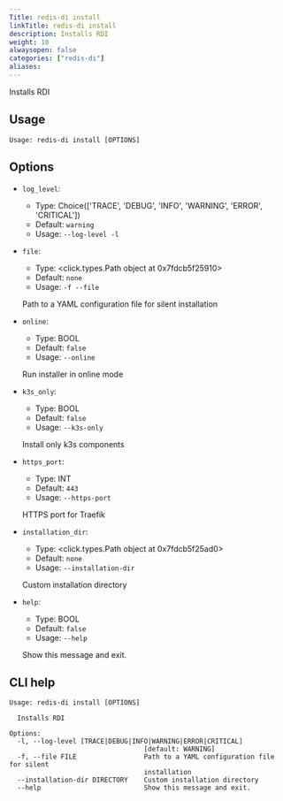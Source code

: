 ```yaml
---
Title: redis-di install
linkTitle: redis-di install
description: Installs RDI
weight: 10
alwaysopen: false
categories: ["redis-di"]
aliases:
---
```


Installs RDI

## Usage

```
Usage: redis-di install [OPTIONS]
```

## Options

- `log_level`:

  - Type: Choice(['TRACE', 'DEBUG', 'INFO', 'WARNING', 'ERROR', 'CRITICAL'])
  - Default: `warning`
  - Usage: `--log-level
-l`

- `file`:

  - Type: <click.types.Path object at 0x7fdcb5f25910>
  - Default: `none`
  - Usage: `-f
--file`

  Path to a YAML configuration file for silent installation

- `online`:

  - Type: BOOL
  - Default: `false`
  - Usage: `--online`

  Run installer in online mode

- `k3s_only`:

  - Type: BOOL
  - Default: `false`
  - Usage: `--k3s-only`

  Install only k3s components

- `https_port`:

  - Type: INT
  - Default: `443`
  - Usage: `--https-port`

  HTTPS port for Traefik

- `installation_dir`:

  - Type: <click.types.Path object at 0x7fdcb5f25ad0>
  - Default: `none`
  - Usage: `--installation-dir`

  Custom installation directory

- `help`:

  - Type: BOOL
  - Default: `false`
  - Usage: `--help`

  Show this message and exit.

## CLI help

```
Usage: redis-di install [OPTIONS]

  Installs RDI

Options:
  -l, --log-level [TRACE|DEBUG|INFO|WARNING|ERROR|CRITICAL]
                                  [default: WARNING]
  -f, --file FILE                 Path to a YAML configuration file for silent
                                  installation
  --installation-dir DIRECTORY    Custom installation directory
  --help                          Show this message and exit.
```
